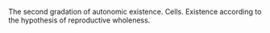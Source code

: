 The second gradation of autonomic existence. Cells. Existence according to the hypothesis of reproductive wholeness. 